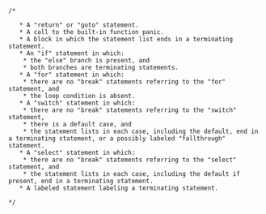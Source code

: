 
	/*

	   * A "return" or "goto" statement.
	   * A call to the built-in function panic.
	   * A block in which the statement list ends in a terminating statement.
	   * An "if" statement in which:
	   	* the "else" branch is present, and
	   	* both branches are terminating statements.
	   * A "for" statement in which:
	   	* there are no "break" statements referring to the "for" statement, and
	   	* the loop condition is absent.
	   * A "switch" statement in which:
	   	* there are no "break" statements referring to the "switch" statement,
	   	* there is a default case, and
	   	* the statement lists in each case, including the default, end in a terminating statement, or a possibly labeled "fallthrough" statement.
	   * A "select" statement in which:
	   	* there are no "break" statements referring to the "select" statement, and
	   	* the statement lists in each case, including the default if present, end in a terminating statement.
	   * A labeled statement labeling a terminating statement.

	*/